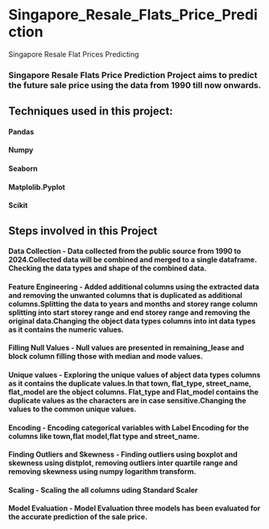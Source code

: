# Singapore_Resale_Flats_Price_Prediction
Singapore Resale Flat Prices Predicting

### Singapore Resale Flats Price Prediction Project aims to predict the future sale price using the data from 1990 till now onwards.

## Techniques used in this project:
#### Pandas
#### Numpy
#### Seaborn
#### Matplolib.Pyplot
#### Scikit

## Steps involved in this Project
#### Data Collection - Data collected from the public source from 1990 to 2024.Collected data will be combined and merged to a single dataframe. Checking the data types and shape of the combined data.
#### Feature Engineering - Added additional columns using the extracted data and removing the unwanted columns that is duplicated as additional columns.Splitting the data to years and months and storey range column splitting into start storey range and end storey range and removing the original data.Changing the object data types columns into int data types as it contains the numeric values. 
#### Filling Null Values - Null values are presented in remaining_lease and block column filling those with median and mode values.
#### Unique values -  Exploring the unique values of abject data types columns as it contains the duplicate values.In that town, flat_type, street_name, flat_model are the object columns. Flat_type and Flat_model contains the duplicate values as the characters are in case sensitive.Changing the values to the common unique values.
#### Encoding - Encoding categorical variables with Label Encoding for the columns like town,flat model,flat type and street_name.
#### Finding Outliers and Skewness - Finding outliers using boxplot and skewness using distplot, removing outliers inter quartile range and removing skewness using numpy logarithm transform.
#### Scaling - Scaling the all columns uding Standard Scaler
#### Model Evaluation - Model Evaluation three models has been evaluated for the accurate prediction of the sale price.
